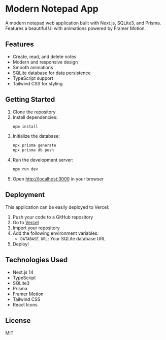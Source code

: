 # Modern Notepad App

A modern notepad web application built with Next.js, SQLite3, and Prisma. Features a beautiful UI with animations powered by Framer Motion.

## Features

- Create, read, and delete notes
- Modern and responsive design
- Smooth animations
- SQLite database for data persistence
- TypeScript support
- Tailwind CSS for styling

## Getting Started

1. Clone the repository
2. Install dependencies:
   ```bash
   npm install
   ```
3. Initialize the database:
   ```bash
   npx prisma generate
   npx prisma db push
   ```
4. Run the development server:
   ```bash
   npm run dev
   ```
5. Open [http://localhost:3000](http://localhost:3000) in your browser

## Deployment

This application can be easily deployed to Vercel:

1. Push your code to a GitHub repository
2. Go to [Vercel](https://vercel.com)
3. Import your repository
4. Add the following environment variables:
   - `DATABASE_URL`: Your SQLite database URL
5. Deploy!

## Technologies Used

- Next.js 14
- TypeScript
- SQLite3
- Prisma
- Framer Motion
- Tailwind CSS
- React Icons

## License

MIT
